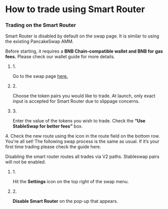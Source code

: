 # How to trade using Smart Router

### Trading on the Smart Router <a href="#trading-on-the-smart-router" id="trading-on-the-smart-router"></a>

Smart Router is disabled by default on the swap page. It is similar to using the existing PancakeSwap AMM.

Before starting, it requires a **BNB Chain-compatible wallet and BNB for gas fees.** Please check our wallet guide for more details.

1.  1\.

    Go to the swap page [here.](https://pancakeswap.finance/swap#/swap)​
2.  2\.

    Choose the token pairs you would like to trade. At launch, only exact input is accepted for Smart Router due to slippage concerns.
3.  3\.

    Enter the value of the tokens you wish to trade. Check the **“Use StableSwap for better fees”** box.

4\. Check the new route using the icon in the route field on the bottom row. You're all set! The following swap process is the same as usual. If it’s your first time trading please check the guide here.​

Disabling the smart router routes all trades via V2 paths. Stableswap pairs will not be enabled.

1.  1\.

    Hit the **Settings** icon on the top right of the swap menu.
2.  2\.

    **Disable Smart Router** on the pop-up that appears.
